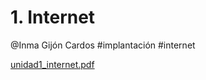 # 1. Internet

@Inma Gijón Cardos 
#implantación #internet

[unidad1_internet.pdf](unidad1_internet.pdf)